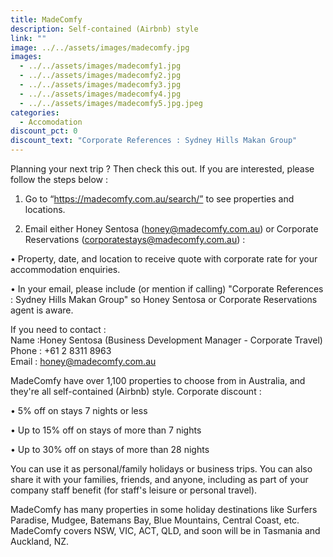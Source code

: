 ```yaml
---
title: MadeComfy
description: Self-contained (Airbnb) style
link: ""
image: ../../assets/images/madecomfy.jpg
images:
  - ../../assets/images/madecomfy1.jpg
  - ../../assets/images/madecomfy2.jpg
  - ../../assets/images/madecomfy3.jpg
  - ../../assets/images/madecomfy4.jpg
  - ../../assets/images/madecomfy5.jpg.jpeg
categories:
  - Accomodation
discount_pct: 0
discount_text: "Corporate References : Sydney Hills Makan Group"
---
```

Planning your next trip ? Then check this out. If you are interested, please follow the steps below :

1)	Go to “https://madecomfy.com.au/search/” to see properties and locations. 

2)	Email either Honey Sentosa (honey@madecomfy.com.au) or Corporate Reservations (corporatestays@madecomfy.com.au) :

• Property, date, and location to receive quote with corporate rate for your accommodation enquiries. 

• In your email, please include (or mention if calling) "Corporate References : Sydney Hills Makan Group" so Honey Sentosa or Corporate Reservations agent is aware. 

If you need to contact :\
Name :Honey Sentosa (Business Development Manager - Corporate Travel)\
Phone : +61 2 8311 8963\
Email : honey@madecomfy.com.au

MadeComfy have over 1,100 properties to choose from in Australia, and they're all self-contained (Airbnb) style. Corporate discount :

• 5% off on stays 7 nights or less

• Up to 15% off on stays of more than 7 nights 

• Up to 30% off on stays of more than 28 nights 

You can use it as personal/family holidays or business trips. You can also share it with your families, friends, and anyone, including as part of your company staff benefit (for staff's leisure or personal travel). 

MadeComfy has many properties in some holiday destinations like Surfers Paradise, Mudgee, Batemans Bay, Blue Mountains, Central Coast, etc. MadeComfy covers NSW, VIC, ACT, QLD, and soon will be in Tasmania and Auckland, NZ.
